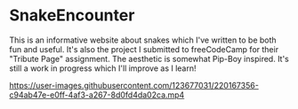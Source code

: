 # SnakeEncounter
This is an informative website about snakes which I've written to be both fun and useful. It's also the project I submitted to freeCodeCamp for their "Tribute Page" assignment. The aesthetic is somewhat Pip-Boy inspired. It's still a work in progress which I'll improve as I learn!

https://user-images.githubusercontent.com/123677031/220167356-c94ab47e-e0ff-4af3-a267-8d0fd4da02ca.mp4


